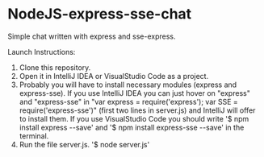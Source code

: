 # NodeJS-express-sse-chat
Simple chat written with express and sse-express.

Launch Instructions:
1. Clone this repository.
2. Open it in IntelliJ IDEA or VisualStudio Code as a project.
3. Probably you will have to install necessary modules (express and express-sse). If you use IntelliJ IDEA you can just hover on "express" and "express-sse"
   in "var express = require('express'); var SSE = require('express-sse')" (first two lines in server.js) and IntelliJ will offer to install them.
   If you use VisualStudio Code you should write '$ npm install express --save' and '$ npm install express-sse --save' in the terminal.
4. Run the file server.js.
   '$ node server.js'
   
